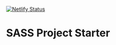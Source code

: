 [![Netlify Status](https://api.netlify.com/api/v1/badges/698d32c2-f7a1-42ff-b4fc-b339ff0a5f4e/deploy-status)](https://app.netlify.com/sites/sass-boilerplate/deploys)

# SASS Project Starter

